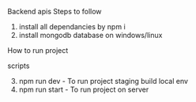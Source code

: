 Backend apis
Steps to follow

1. install all dependancies by npm i
2. install mongodb database on windows/linux

How to run project

scripts

3. npm run dev - To run project staging build local env
4. npm run start - To run project on server
